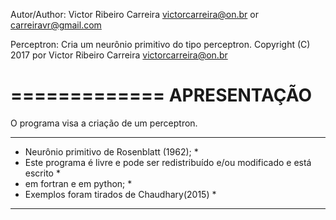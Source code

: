 Autor/Author: Victor Ribeiro Carreira <victorcarreira@on.br> or <carreiravr@gmail.com>

Perceptron: Cria um neurônio primitivo do tipo perceptron.
Copyright (C) 2017 por Victor Ribeiro Carreira <victorcarreira@on.br>

=============
APRESENTAÇÃO
=============

O programa visa a criação de um perceptron.

**********************************************************************************
* Neurônio primitivo de Rosenblatt (1962);      *
* Este programa é livre e pode ser redistribuído e/ou modificado  e está escrito *
* em fortran e em python;                                                        *
* Exemplos foram tirados de Chaudhary(2015)                                      *
**********************************************************************************


